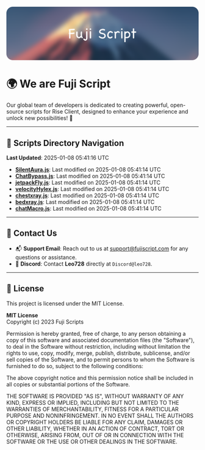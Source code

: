 ![Banner](.github/b.webp)

# 🌍 **We are Fuji Script**

Our global team of developers is dedicated to creating powerful, open-source scripts for Rise Client, designed to enhance your experience and unlock new possibilities! 🌟

---
<!-- SCRIPTS_NAVIGATION_START -->
## 📂 **Scripts Directory Navigation**

**Last Updated**: 2025-01-08 05:41:16 UTC

- **[SilentAura.js](scripts/SilentAura.js)**: Last modified on 2025-01-08 05:41:14 UTC
- **[ChatBypass.js](scripts/ChatBypass.js)**: Last modified on 2025-01-08 05:41:14 UTC
- **[jetpackFly.js](scripts/jetpackFly.js)**: Last modified on 2025-01-08 05:41:14 UTC
- **[velocityHylex.js](scripts/velocityHylex.js)**: Last modified on 2025-01-08 05:41:14 UTC
- **[chestxray.js](scripts/chestxray.js)**: Last modified on 2025-01-08 05:41:14 UTC
- **[bedxray.js](scripts/bedxray.js)**: Last modified on 2025-01-08 05:41:14 UTC
- **[chatMacro.js](scripts/chatMacro.js)**: Last modified on 2025-01-08 05:41:14 UTC

<!-- SCRIPTS_NAVIGATION_END -->

---

## 💬 **Contact Us**  
- 📬 **Support Email**: Reach out to us at [support@fujiscript.com](mailto:support@fujiscript.com) for any questions or assistance.  
- 💬 **Discord**: Contact **Leo728** directly at `Discord@leo728`.

---

## 📜 **License**

This project is licensed under the MIT License.  

**MIT License**  
Copyright (c) 2023 Fuji Scripts  

Permission is hereby granted, free of charge, to any person obtaining a copy of this software and associated documentation files (the "Software"), to deal in the Software without restriction, including without limitation the rights to use, copy, modify, merge, publish, distribute, sublicense, and/or sell copies of the Software, and to permit persons to whom the Software is furnished to do so, subject to the following conditions:  

The above copyright notice and this permission notice shall be included in all copies or substantial portions of the Software.  

THE SOFTWARE IS PROVIDED "AS IS", WITHOUT WARRANTY OF ANY KIND, EXPRESS OR IMPLIED, INCLUDING BUT NOT LIMITED TO THE WARRANTIES OF MERCHANTABILITY, FITNESS FOR A PARTICULAR PURPOSE AND NONINFRINGEMENT. IN NO EVENT SHALL THE AUTHORS OR COPYRIGHT HOLDERS BE LIABLE FOR ANY CLAIM, DAMAGES OR OTHER LIABILITY, WHETHER IN AN ACTION OF CONTRACT, TORT OR OTHERWISE, ARISING FROM, OUT OF OR IN CONNECTION WITH THE SOFTWARE OR THE USE OR OTHER DEALINGS IN THE SOFTWARE.  

